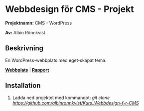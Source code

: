 # Webbdesign för CMS - Projekt
__Projektnamn:__ CMS - WordPress

__Av:__ Albin Rönnkvist
## Beskrivning
En WordPress-webbplats med eget-skapat tema.

[__Webbplats__](https://wordpress.albinronnkvist.se/) 
|
[__Rapport__](https://albinronnkvist.se/skola/dt152g/Rapport%20-%20CMS.pdf)


## Installation
1. Ladda ned projektet med kommandot: _git clone https://github.com/albinronnkvist/Kurs_Webbdesign-f-r-CMS_
